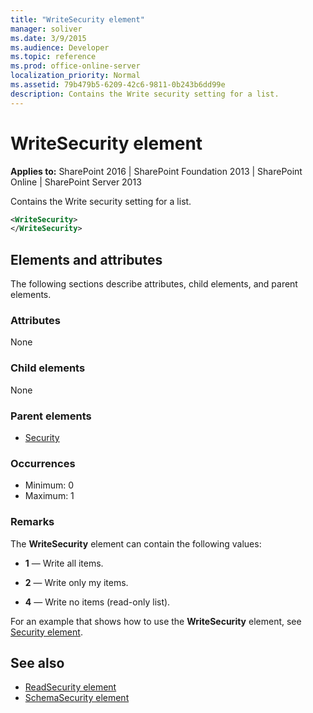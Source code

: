```yaml
---
title: "WriteSecurity element"
manager: soliver
ms.date: 3/9/2015
ms.audience: Developer
ms.topic: reference
ms.prod: office-online-server
localization_priority: Normal
ms.assetid: 79b479b5-6209-42c6-9811-0b243b6dd99e
description: Contains the Write security setting for a list.
---
```


# WriteSecurity element

**Applies to:** SharePoint 2016 | SharePoint Foundation 2013 | SharePoint Online | SharePoint Server 2013
  
Contains the Write security setting for a list.

```XML
<WriteSecurity>
</WriteSecurity>
```

## Elements and attributes

The following sections describe attributes, child elements, and parent elements.

### Attributes

None
   
### Child elements

None
   
### Parent elements

- [Security](security-element.md)
   
### Occurrences

- Minimum: 0
- Maximum: 1  
   
### Remarks

The **WriteSecurity** element can contain the following values: 
  
- **1** — Write all items.
  
- **2** — Write only my items.
  
- **4** — Write no items (read-only list).

For an example that shows how to use the **WriteSecurity** element, see [Security element](security-element.md).
  
## See also

- [ReadSecurity element](readsecurity-element.md)
- [SchemaSecurity element](schemasecurity-element.md)

